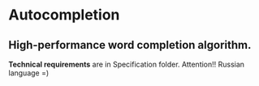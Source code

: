 Autocompletion
==============

High-performance word completion algorithm.
-------------------------------------------

**Technical requirements** are in Specification folder. Attention!! Russian language =)
